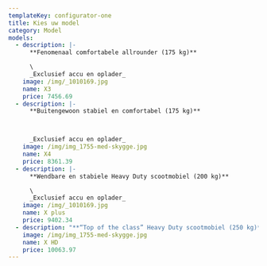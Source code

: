 ```yaml
---
templateKey: configurator-one
title: Kies uw model
category: Model
models:
  - description: |-
      **Fenomenaal comfortabele allrounder (175 kg)**

      \
      _Exclusief accu en oplader_
    image: /img/_1010169.jpg
    name: X3
    price: 7456.69
  - description: |-
      **Buitengewoon stabiel en comfortabel (175 kg)**



      _Exclusief accu en oplader_
    image: /img/img_1755-med-skygge.jpg
    name: X4
    price: 8361.39
  - description: |-
      **Wendbare en stabiele Heavy Duty scootmobiel (200 kg)**

      \
      _Exclusief accu en oplader_
    image: /img/_1010169.jpg
    name: X plus
    price: 9402.34
  - description: "**“Top of the class” Heavy Duty scootmobiel (250 kg)** \r\n\n\r\n\n_Exclusief accu en oplader_"
    image: /img/img_1755-med-skygge.jpg
    name: X HD
    price: 10063.97
---
```


